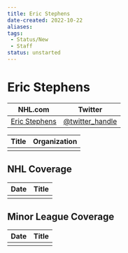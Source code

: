 ```yaml
---
title: Eric Stephens
date-created: 2022-10-22
aliases: 
tags:
 - Status/New
 - Staff
status: unstarted
---
```


# Eric Stephens

| NHL.com | Twitter |
| ------- | ------- |
| [Eric Stephens]() | [@twitter_handle](https://twitter.com/)

| Title | Organization |
| ----- | ------------ |
|       |              |



## NHL  Coverage
| Date | Title |
| ---- | ----- |
|      |       |



## Minor League Coverage
| Date | Title |
| ---- | ----- |
|      |       |


